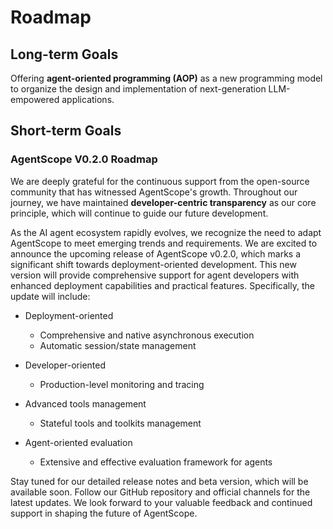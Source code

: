 # Roadmap

## Long-term Goals

Offering **agent-oriented programming (AOP)** as a new programming model to organize the design and implementation of next-generation LLM-empowered applications.

## Short-term Goals

### AgentScope V0.2.0 Roadmap

We are deeply grateful for the continuous support from the open-source community that has witnessed AgentScope's
growth. Throughout our journey, we have maintained **developer-centric transparency** as our core principle,
which will continue to guide our future development.

As the AI agent ecosystem rapidly evolves, we recognize the need to adapt AgentScope to meet emerging trends and
requirements. We are excited to announce the upcoming release of AgentScope v0.2.0, which marks a significant shift
towards deployment-oriented development. This new version will provide comprehensive support for agent developers
with enhanced deployment capabilities and practical features. Specifically, the update will include:

- Deployment-oriented
  - Comprehensive and native asynchronous execution
  - Automatic session/state management

- Developer-oriented
  - Production-level monitoring and tracing

- Advanced tools management
  - Stateful tools and toolkits management

- Agent-oriented evaluation
  - Extensive and effective evaluation framework for agents

Stay tuned for our detailed release notes and beta version, which will be available soon. Follow our GitHub
repository and official channels for the latest updates. We look forward to your valuable feedback and continued
support in shaping the future of AgentScope.